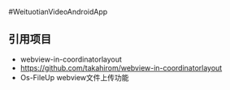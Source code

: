#WeituotianVideoAndroidApp

## 引用项目
- webview-in-coordinatorlayout
- https://github.com/takahirom/webview-in-coordinatorlayout
- Os-FileUp webview文件上传功能

